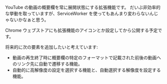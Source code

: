 YouTube の動画の概要欄を常に展開状態にする拡張機能です。
だいぶ非効率的な挙動を取っていますが、ServiceWorker を使ってもあんまり変わらないんじゃないかなぁと思う。

Chrome ウェブストアにも拡張機能のアイコンとか設定してから公開する予定です。

将来的に次の要素を追加したいと考えています:
- 動画の再生終了時に概要欄の特定のフォーマットで記載された前後の動画へのリンク先に自動で遷移する機能。
- 自動的に高解像度の設定を選択する機能と、自動選択する解像度を設定する機能。

